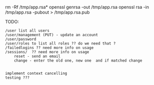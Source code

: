 rm -Rf /tmp/app.rsa*
openssl genrsa -out /tmp/app.rsa
openssl rsa -in /tmp/app.rsa -pubout > /tmp/app.rsa.pub


TODO:

	/user list all users
	/user/management (PUT) - update an account
	/user/password
	/user/roles to list all roles ?? do we need that ?
	/failedlogins ?? need more info on usage
	/sessions/  ?? need more info on usage
		reset - send an email
		change - enter the old one, new one  and if matched change


	implement context cancelling
	testing ???
